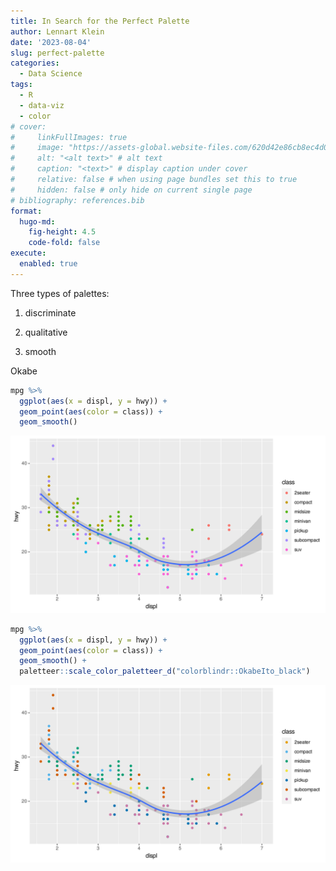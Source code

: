 ```yaml
---
title: In Search for the Perfect Palette
author: Lennart Klein
date: '2023-08-04'
slug: perfect-palette
categories:
  - Data Science
tags:
  - R
  - data-viz
  - color
# cover:
#     linkFullImages: true
#     image: "https://assets-global.website-files.com/620d42e86cb8ec4d0839e59d/622f95de676fccd3d9f0483b_Color%20Palettes%20Image_0314122.jpg"
#     alt: "<alt text>" # alt text
#     caption: "<text>" # display caption under cover
#     relative: false # when using page bundles set this to true
#     hidden: false # only hide on current single page
# bibliography: references.bib
format: 
  hugo-md:
    fig-height: 4.5
    code-fold: false
execute: 
  enabled: true
---
```


Three types of palettes:

1.  discriminate

2.  qualitative

3.  smooth

Okabe

``` r
mpg %>%
  ggplot(aes(x = displ, y = hwy)) +
  geom_point(aes(color = class)) +
  geom_smooth()
```

![](index.markdown_strict_files/figure-markdown_strict/plot%20normal%20color-1.svg)

``` r
mpg %>%
  ggplot(aes(x = displ, y = hwy)) +
  geom_point(aes(color = class)) +
  geom_smooth() +
  paletteer::scale_color_paletteer_d("colorblindr::OkabeIto_black")
```

![](index.markdown_strict_files/figure-markdown_strict/plot%20OkabeIto-1.svg)
